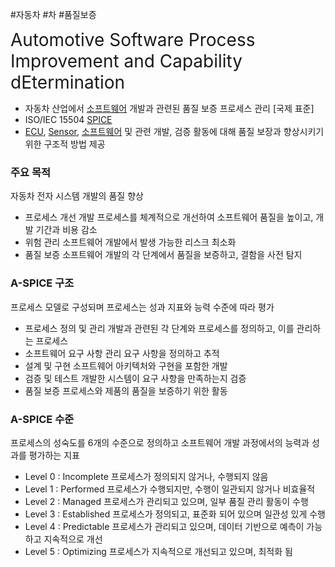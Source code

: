 #자동차 #차 #품질보증 

<span style="font-size: 28px;">Automotive Software Process Improvement and Capability dEtermination</span>

- 자동차 산업에서 [소프트웨어](소프트웨어.md) 개발과 관련된 품질 보증 프로세스 관리 [국제 표준]
- ISO/IEC 15504 [SPICE](SPICE.md)
- [ECU](ECU.md), [Sensor](Sensor.md), [소프트웨어](소프트웨어.md) 및 관련 개발, 검증 활동에 대해  품질 보장과 향상시키기 위한 구조적 방법 제공

### 주요 목적
자동차 전자 시스템 개발의 품질 향상
- 프로세스 개선
	개발 프로세스를 체계적으로 개선하여 소프트웨어 품질을 높이고, 개발 기간과 비용 감소
- 위험 관리
	소프트웨어 개발에서 발생 가능한 리스크 최소화
- 품질 보증
	 소프트웨어 개발의 각 단계에서 품질을 보증하고, 결함을 사전 탐지

### A-SPICE 구조
프로세스 모델로 구성되며 프로세스는 성과 지표와 능력 수준에 따라 평가
- 프로세스 정의 및 관리
	개발과 관련된 각 단계와 프로세스를 정의하고, 이를 관리하는 프로세스
- 소프트웨어 요구 사항 관리
	요구 사항을 정의하고 추적
- 설계 및 구현
	소프트웨어 아키텍처와 구현을 포함한 개발
- 검증 및 테스트
	 개발한 시스템이 요구 사항을 만족하는지 검증
- 품질 보증
	프로세스와 제품의 품질을 보증하기 위한 활동

### A-SPICE 수준
프로세스의 성숙도를 6개의 수준으로 정의하고 소프트웨어 개발 과정에서의 능력과 성과를 평가하는 지표
- Level 0 : Incomplete
	 프로세스가 정의되지 않거나, 수행되지 않음
- Level 1 : Performed
	프로세스가 수행되지만, 수행이 일관되지 않거나 비효율적
- Level 2 : Managed
	프로세스가 관리되고 있으며, 일부 품질 관리 활동이 수행
- Level 3 : Established
	프로세스가 정의되고, 표준화 되어 있으며 일관성 있게 수행
- Level 4 : Predictable
	프로세스가 관리되고 있으며, 데이터 기반으로 예측이 가능하고 지속적으로 개선
- Level 5 : Optimizing
	프로세스가 지속적으로 개선되고 있으며, 최적화 됨
